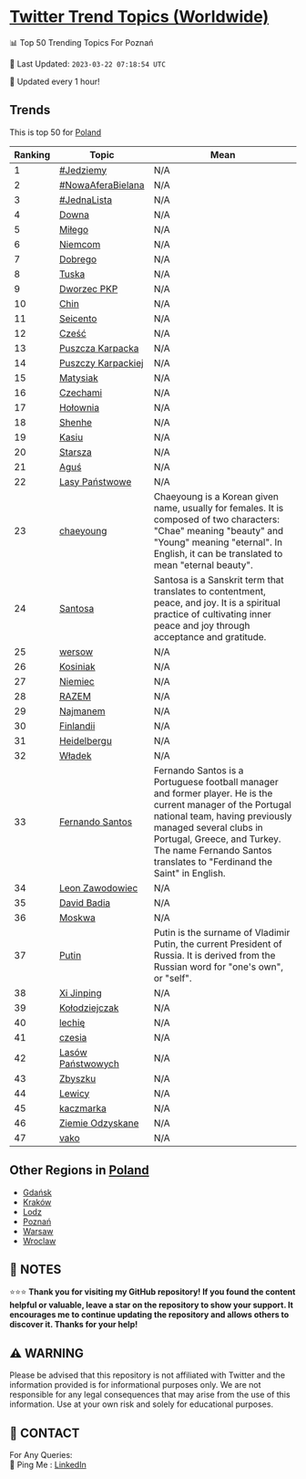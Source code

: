 [Twitter Trend Topics (Worldwide)](https://github.com/ErcinDedeoglu/Twitter-Trend-Topics)
==========


📊 Top 50 Trending Topics For Poznań

📆 Last Updated: `2023-03-22 07:18:54 UTC`

🔧 Updated every 1 hour!


## Trends

This is top 50 for [Poland](</Poland>)

| Ranking | Topic | Mean |
| ------- | ------------ | ------------ |
| 1 | [#Jedziemy](http://twitter.com/search?q=%23Jedziemy) | N/A |
| 2 | [#NowaAferaBielana](http://twitter.com/search?q=%23NowaAferaBielana) | N/A |
| 3 | [#JednaLista](http://twitter.com/search?q=%23JednaLista) | N/A |
| 4 | [Downa](http://twitter.com/search?q=Downa) | N/A |
| 5 | [Miłego](http://twitter.com/search?q=Mi%c5%82ego) | N/A |
| 6 | [Niemcom](http://twitter.com/search?q=Niemcom) | N/A |
| 7 | [Dobrego](http://twitter.com/search?q=Dobrego) | N/A |
| 8 | [Tuska](http://twitter.com/search?q=Tuska) | N/A |
| 9 | [Dworzec PKP](http://twitter.com/search?q=Dworzec+PKP) | N/A |
| 10 | [Chin](http://twitter.com/search?q=Chin) | N/A |
| 11 | [Seicento](http://twitter.com/search?q=Seicento) | N/A |
| 12 | [Cześć](http://twitter.com/search?q=Cze%c5%9b%c4%87) | N/A |
| 13 | [Puszcza Karpacka](http://twitter.com/search?q=Puszcza+Karpacka) | N/A |
| 14 | [Puszczy Karpackiej](http://twitter.com/search?q=Puszczy+Karpackiej) | N/A |
| 15 | [Matysiak](http://twitter.com/search?q=Matysiak) | N/A |
| 16 | [Czechami](http://twitter.com/search?q=Czechami) | N/A |
| 17 | [Hołownia](http://twitter.com/search?q=Ho%c5%82ownia) | N/A |
| 18 | [Shenhe](http://twitter.com/search?q=Shenhe) | N/A |
| 19 | [Kasiu](http://twitter.com/search?q=Kasiu) | N/A |
| 20 | [Starsza](http://twitter.com/search?q=Starsza) | N/A |
| 21 | [Aguś](http://twitter.com/search?q=Agu%c5%9b) | N/A |
| 22 | [Lasy Państwowe](http://twitter.com/search?q=Lasy+Pa%c5%84stwowe) | N/A |
| 23 | [chaeyoung](http://twitter.com/search?q=chaeyoung) | Chaeyoung is a Korean given name, usually for females. It is composed of two characters: "Chae" meaning "beauty" and "Young" meaning "eternal". In English, it can be translated to mean "eternal beauty". |
| 24 | [Santosa](http://twitter.com/search?q=Santosa) | Santosa is a Sanskrit term that translates to contentment, peace, and joy. It is a spiritual practice of cultivating inner peace and joy through acceptance and gratitude. |
| 25 | [wersow](http://twitter.com/search?q=wersow) | N/A |
| 26 | [Kosiniak](http://twitter.com/search?q=Kosiniak) | N/A |
| 27 | [Niemiec](http://twitter.com/search?q=Niemiec) | N/A |
| 28 | [RAZEM](http://twitter.com/search?q=RAZEM) | N/A |
| 29 | [Najmanem](http://twitter.com/search?q=Najmanem) | N/A |
| 30 | [Finlandii](http://twitter.com/search?q=Finlandii) | N/A |
| 31 | [Heidelbergu](http://twitter.com/search?q=Heidelbergu) | N/A |
| 32 | [Władek](http://twitter.com/search?q=W%c5%82adek) | N/A |
| 33 | [Fernando Santos](http://twitter.com/search?q=Fernando+Santos) | Fernando Santos is a Portuguese football manager and former player. He is the current manager of the Portugal national team, having previously managed several clubs in Portugal, Greece, and Turkey. The name Fernando Santos translates to "Ferdinand the Saint" in English. |
| 34 | [Leon Zawodowiec](http://twitter.com/search?q=Leon+Zawodowiec) | N/A |
| 35 | [David Badia](http://twitter.com/search?q=David+Badia) | N/A |
| 36 | [Moskwa](http://twitter.com/search?q=Moskwa) | N/A |
| 37 | [Putin](http://twitter.com/search?q=Putin) | Putin is the surname of Vladimir Putin, the current President of Russia. It is derived from the Russian word for "one's own", or "self". |
| 38 | [Xi Jinping](http://twitter.com/search?q=Xi+Jinping) | N/A |
| 39 | [Kołodziejczak](http://twitter.com/search?q=Ko%c5%82odziejczak) | N/A |
| 40 | [lechię](http://twitter.com/search?q=lechi%c4%99) | N/A |
| 41 | [czesia](http://twitter.com/search?q=czesia) | N/A |
| 42 | [Lasów Państwowych](http://twitter.com/search?q=Las%c3%b3w+Pa%c5%84stwowych) | N/A |
| 43 | [Zbyszku](http://twitter.com/search?q=Zbyszku) | N/A |
| 44 | [Lewicy](http://twitter.com/search?q=Lewicy) | N/A |
| 45 | [kaczmarka](http://twitter.com/search?q=kaczmarka) | N/A |
| 46 | [Ziemie Odzyskane](http://twitter.com/search?q=Ziemie+Odzyskane) | N/A |
| 47 | [vako](http://twitter.com/search?q=vako) | N/A |



## Other Regions in [Poland](</Poland>)

* [Gdańsk](</Poland/Gdańsk.md>)
* [Kraków](</Poland/Kraków.md>)
* [Lodz](</Poland/Lodz.md>)
* [Poznań](</Poland/Poznań.md>)
* [Warsaw](</Poland/Warsaw.md>)
* [Wroclaw](</Poland/Wroclaw.md>)



## 📝 NOTES

⭐⭐⭐ **Thank you for visiting my GitHub repository! If you found the content helpful or valuable, leave a star on the repository to show your support. It encourages me to continue updating the repository and allows others to discover it. Thanks for your help!**


## ⚠️ WARNING

Please be advised that this repository is not affiliated with Twitter and the information provided is for informational purposes only. We are not responsible for any legal consequences that may arise from the use of this information. Use at your own risk and solely for educational purposes.


## 📨 CONTACT

 For Any Queries:  
            🏓 Ping Me : [LinkedIn](https://www.linkedin.com/in/ercindedeoglu/)
